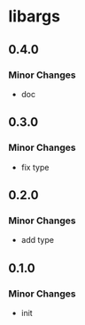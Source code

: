 # libargs

## 0.4.0

### Minor Changes

- doc

## 0.3.0

### Minor Changes

- fix type

## 0.2.0

### Minor Changes

- add type

## 0.1.0

### Minor Changes

- init
